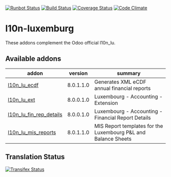 [![Runbot Status](https://runbot.odoo-community.org/runbot/badge/flat/123/8.0.svg)](https://runbot.odoo-community.org/runbot/repo/github-com-oca-l10n-luxemburg-123)
[![Build Status](https://travis-ci.org/OCA/l10n-luxemburg.svg?branch=8.0)](https://travis-ci.org/OCA/l10n-luxemburg)
[![Coverage Status](https://coveralls.io/repos/OCA/l10n-luxemburg/badge.svg?branch=8.0)](https://coveralls.io/r/OCA/l10n-luxemburg?branch=8.0)
[![Code Climate](https://codeclimate.com/github/OCA/l10n-luxemburg/badges/gpa.svg)](https://codeclimate.com/github/OCA/l10n-luxemburg)

l10n-luxemburg
==============

These addons complement the Odoo official l10n_lu.


[//]: # (addons)

Available addons
----------------
addon | version | summary
--- | --- | ---
[l10n_lu_ecdf](l10n_lu_ecdf/) | 8.0.1.1.0 | Generates XML eCDF annual financial reports
[l10n_lu_ext](l10n_lu_ext/) | 8.0.0.1.0 | Luxembourg - Accounting - Extension
[l10n_lu_fin_rep_details](l10n_lu_fin_rep_details/) | 8.0.0.1.0 | Luxembourg - Accounting - Financial Report Details
[l10n_lu_mis_reports](l10n_lu_mis_reports/) | 8.0.1.1.0 | MIS Report templates for the Luxembourg P&L and Balance Sheets

[//]: # (end addons)

Translation Status
------------------
[![Transifex Status](https://www.transifex.com/projects/p/OCA-l10n-luxemburg-8-0/chart/image_png)](https://www.transifex.com/projects/p/OCA-l10n-luxemburg-8-0)
